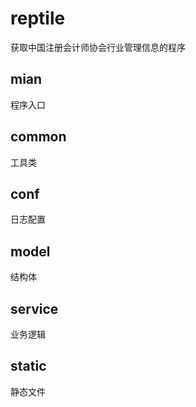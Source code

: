 # reptile
获取中国注册会计师协会行业管理信息的程序
## mian
程序入口
## common
工具类
## conf
日志配置
## model
结构体
## service
业务逻辑
## static
静态文件
